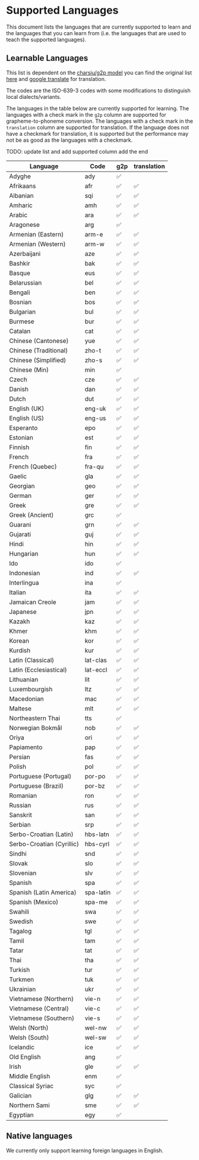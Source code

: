 # Supported Languages

This document lists the languages that are currently supported to learn and the languages that you can learn from (i.e. the languages that are used to teach the supported languages).

## Learnable Languages

This list is dependent on the [charsiu/g2p model](https://huggingface.co/charsiu/g2p_multilingual_byT5_small_100) you can find the original list [here](https://docs.google.com/spreadsheets/d/1y7kisk-UZT9LxpQB0xMIF4CkxJt0iYJlWAnyj6azSBE) and [google translate](https://translate.google.com/) for translation.

The codes are the ISO-639-3 codes with some modifications to distinguish local dialects/variants.

The languages in the table below are currently supported for learning. The languages with a check mark in the `g2p` column are supported for grapheme-to-phoneme conversion. The languages with a check mark in the `translation` column are supported for translation. If the language does not have a checkmark for translation, it is supported but the performance may not be as good as the languages with a checkmark.

TODO: update list and add supported column add the end

| Language                  | Code      | g2p | translation |
| ------------------------- | --------- | --- | ----------- |
| Adyghe                    | ady       | ✅  |             |
| Afrikaans                 | afr       | ✅  | ✅          |
| Albanian                  | sqi       | ✅  | ✅          |
| Amharic                   | amh       | ✅  | ✅          |
| Arabic                    | ara       | ✅  | ✅          |
| Aragonese                 | arg       | ✅  |             |
| Armenian (Eastern)        | arm-e     | ✅  | ✅          |
| Armenian (Western)        | arm-w     | ✅  | ✅          |
| Azerbaijani               | aze       | ✅  | ✅          |
| Bashkir                   | bak       | ✅  | ✅          |
| Basque                    | eus       | ✅  | ✅          |
| Belarussian               | bel       | ✅  | ✅          |
| Bengali                   | ben       | ✅  | ✅          |
| Bosnian                   | bos       | ✅  | ✅          |
| Bulgarian                 | bul       | ✅  | ✅          |
| Burmese                   | bur       | ✅  | ✅          |
| Catalan                   | cat       | ✅  | ✅          |
| Chinese (Cantonese)       | yue       | ✅  | ✅          |
| Chinese (Traditional)     | zho-t     | ✅  | ✅          |
| Chinese (Simplified)      | zho-s     | ✅  | ✅          |
| Chinese (Min)             | min       | ✅  |             |
| Czech                     | cze       | ✅  | ✅          |
| Danish                    | dan       | ✅  | ✅          |
| Dutch                     | dut       | ✅  | ✅          |
| English (UK)              | eng-uk    | ✅  | ✅          |
| English (US)              | eng-us    | ✅  | ✅          |
| Esperanto                 | epo       | ✅  | ✅          |
| Estonian                  | est       | ✅  | ✅          |
| Finnish                   | fin       | ✅  | ✅          |
| French                    | fra       | ✅  | ✅          |
| French (Quebec)           | fra-qu    | ✅  | ✅          |
| Gaelic                    | gla       | ✅  | ✅          |
| Georgian                  | geo       | ✅  | ✅          |
| German                    | ger       | ✅  | ✅          |
| Greek                     | gre       | ✅  | ✅          |
| Greek (Ancient)           | grc       | ✅  |             |
| Guarani                   | grn       | ✅  | ✅          |
| Gujarati                  | guj       | ✅  | ✅          |
| Hindi                     | hin       | ✅  | ✅          |
| Hungarian                 | hun       | ✅  | ✅          |
| Ido                       | ido       | ✅  |             |
| Indonesian                | ind       | ✅  | ✅          |
| Interlingua               | ina       | ✅  |             |
| Italian                   | ita       | ✅  | ✅          |
| Jamaican Creole           | jam       | ✅  | ✅          |
| Japanese                  | jpn       | ✅  | ✅          |
| Kazakh                    | kaz       | ✅  | ✅          |
| Khmer                     | khm       | ✅  | ✅          |
| Korean                    | kor       | ✅  | ✅          |
| Kurdish                   | kur       | ✅  | ✅          |
| Latin (Classical)         | lat-clas  | ✅  | ✅          |
| Latin (Ecclesiastical)    | lat-eccl  | ✅  | ✅          |
| Lithuanian                | lit       | ✅  | ✅          |
| Luxembourgish             | ltz       | ✅  | ✅          |
| Macedonian                | mac       | ✅  | ✅          |
| Maltese                   | mlt       | ✅  | ✅          |
| Northeastern Thai         | tts       | ✅  |             |
| Norwegian Bokmål          | nob       | ✅  | ✅          |
| Oriya                     | ori       | ✅  | ✅          |
| Papiamento                | pap       | ✅  | ✅          |
| Persian                   | fas       | ✅  | ✅          |
| Polish                    | pol       | ✅  | ✅          |
| Portuguese (Portugal)     | por-po    | ✅  | ✅          |
| Portuguese (Brazil)       | por-bz    | ✅  | ✅          |
| Romanian                  | ron       | ✅  | ✅          |
| Russian                   | rus       | ✅  | ✅          |
| Sanskrit                  | san       | ✅  | ✅          |
| Serbian                   | srp       | ✅  | ✅          |
| Serbo-Croatian (Latin)    | hbs-latn  | ✅  | ✅          |
| Serbo-Croatian (Cyrillic) | hbs-cyrl  | ✅  | ✅          |
| Sindhi                    | snd       | ✅  | ✅          |
| Slovak                    | slo       | ✅  | ✅          |
| Slovenian                 | slv       | ✅  | ✅          |
| Spanish                   | spa       | ✅  | ✅          |
| Spanish (Latin America)   | spa-latin | ✅  | ✅          |
| Spanish (Mexico)          | spa-me    | ✅  | ✅          |
| Swahili                   | swa       | ✅  | ✅          |
| Swedish                   | swe       | ✅  | ✅          |
| Tagalog                   | tgl       | ✅  | ✅          |
| Tamil                     | tam       | ✅  | ✅          |
| Tatar                     | tat       | ✅  | ✅          |
| Thai                      | tha       | ✅  | ✅          |
| Turkish                   | tur       | ✅  | ✅          |
| Turkmen                   | tuk       | ✅  | ✅          |
| Ukrainian                 | ukr       | ✅  | ✅          |
| Vietnamese (Northern)     | vie-n     | ✅  | ✅          |
| Vietnamese (Central)      | vie-c     | ✅  | ✅          |
| Vietnamese (Southern)     | vie-s     | ✅  | ✅          |
| Welsh (North)             | wel-nw    | ✅  | ✅          |
| Welsh (South)             | wel-sw    | ✅  | ✅          |
| Icelandic                 | ice       | ✅  | ✅          |
| Old English               | ang       | ✅  |             |
| Irish                     | gle       | ✅  | ✅          |
| Middle English            | enm       | ✅  |             |
| Classical Syriac          | syc       | ✅  |             |
| Galician                  | glg       | ✅  | ✅          |
| Northern Sami             | sme       | ✅  | ✅          |
| Egyptian                  | egy       | ✅  |             |

## Native languages

We currently only support learning foreign languages in English.
